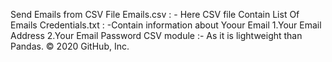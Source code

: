 Send Emails from CSV File
Emails.csv : - Here CSV file Contain List Of Emails
Credentials.txt : -Contain information about Yoour Email
1.Your Email Address
2.Your Email Password
CSV module :- As it is lightweight than Pandas.
© 2020 GitHub, Inc.
